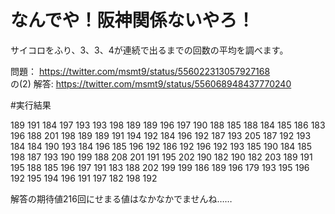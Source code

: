 # なんでや！阪神関係ないやろ！

サイコロをふり、3、3、4が連続で出るまでの回数の平均を調べます。  


問題：
https://twitter.com/msmt9/status/556022313057927168  
の(2)
解答:
https://twitter.com/msmt9/status/556068948437770240


#実行結果

189
191
184
197
193
193
198
189
189
196
197
190
188
185
188
184
185
186
183
196
188
201
198
189
189
191
194
192
184
196
192
187
193
205
187
192
193
184
184
190
193
184
196
185
196
192
186
192
196
192
193
185
190
184
185
198
187
193
190
199
188
208
201
191
195
202
190
182
190
182
203
189
191
195
188
185
196
197
191
183
188
202
199
199
186
189
196
179
193
195
196
192
195
194
196
191
197
182
198
192

解答の期待値216回にせまる値はなかなかでませんね……

